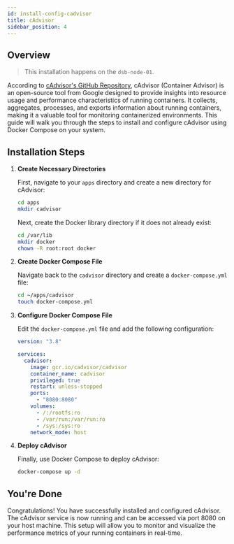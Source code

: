 ```yaml
---
id: install-config-cadvisor
title: cAdvisor
sidebar_position: 4
---
```


## Overview

> This installation happens on the `dsb-node-01`.

According to [cAdvisor's GitHub Repository], cAdvisor (Container Advisor) is an open-source tool from Google designed to provide insights into resource usage and performance characteristics of running containers. It collects, aggregates, processes, and exports information about running containers, making it a valuable tool for monitoring containerized environments. This guide will walk you through the steps to install and configure cAdvisor using Docker Compose on your system.

## Installation Steps

1. **Create Necessary Directories**

   First, navigate to your `apps` directory and create a new directory for cAdvisor:

   ```bash
   cd apps
   mkdir cadvisor
   ```

   Next, create the Docker library directory if it does not already exist:

   ```bash
   cd /var/lib
   mkdir docker
   chown -R root:root docker
   ```

2. **Create Docker Compose File**

   Navigate back to the `cadvisor` directory and create a `docker-compose.yml` file:

   ```bash
   cd ~/apps/cadvisor
   touch docker-compose.yml
   ```

3. **Configure Docker Compose File**

   Edit the `docker-compose.yml` file and add the following configuration:

   ```yaml
   version: "3.8"

   services:
     cadvisor:
       image: gcr.io/cadvisor/cadvisor
       container_name: cadvisor
       privileged: true
       restart: unless-stopped
       ports:
         - "8080:8080"
       volumes:
         - /:/rootfs:ro
         - /var/run:/var/run:ro
         - /sys:/sys:ro
       network_mode: host
   ```

4. **Deploy cAdvisor**

   Finally, use Docker Compose to deploy cAdvisor:

   ```bash
   docker-compose up -d
   ```

## You're Done

Congratulations! You have successfully installed and configured cAdvisor. The cAdvisor service is now running and can be accessed via port 8080 on your host machine. This setup will allow you to monitor and visualize the performance metrics of your running containers in real-time.

<!-- Sources -->

[cAdvisor's GitHub Repository]: https://github.com/google/cadvisor
